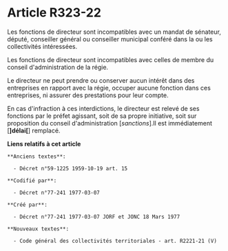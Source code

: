 # Article R323-22

Les fonctions de directeur sont incompatibles avec un mandat de sénateur, député, conseiller général ou conseiller municipal
conféré dans la ou les collectivités intéressées.

Les fonctions de directeur sont incompatibles avec celles de membre du conseil d'administration de la régie.

Le directeur ne peut prendre ou conserver aucun intérêt dans des entreprises en rapport avec la régie, occuper aucune
fonction dans ces entreprises, ni assurer des prestations pour leur compte.

En cas d'infraction à ces interdictions, le directeur est relevé de ses fonctions par le préfet agissant, soit de sa propre
initiative, soit sur proposition du conseil d'administration [*sanctions*].Il est immédiatement [**]délai[**] remplacé.

**Liens relatifs à cet article**

	**Anciens textes**:

	  - Décret n°59-1225 1959-10-19 art. 15

	**Codifié par**:

	  - Décret n°77-241 1977-03-07

	**Créé par**:

	  - Décret n°77-241 1977-03-07 JORF et JONC 18 Mars 1977

	**Nouveaux textes**:

	  - Code général des collectivités territoriales - art. R2221-21 (V)
